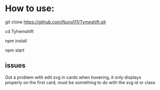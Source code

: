 # How to use:

git clone https://github.com/Nuno111/Tymeshift.git

cd Tyhemshift

npm install

npm start

## issues

Got a problem with edit svg in cards when hovering, it only displays properly on the first card, must be something to do with the svg id or class
